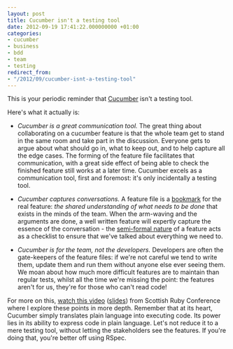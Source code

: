 ```yaml
---
layout: post
title: Cucumber isn't a testing tool
date: 2012-09-19 17:41:22.000000000 +01:00
categories:
- cucumber
- business
- bdd
- team
- testing
redirect_from:
- "/2012/09/cucumber-isnt-a-testing-tool"
---
```

This is your periodic reminder that [Cucumber](/tags#cucumber) isn't a testing tool.

Here's what it actually is:

* *Cucumber is a great communication tool.* The great thing about collaborating on a cucumber feature is that the whole team get to stand in the same room and take part in the discussion. Everyone gets to argue about what should go in, what to keep out, and to help capture all the edge cases. The forming of the feature file facilitates that communication, with a great side effect of being able to check the finished feature still works at a later time. Cucumber excels as a communication tool, first and foremost: it's only incidentally a testing tool.

* *Cucumber captures conversations.* A feature file is a [bookmark](/2010/02/the-story-card-is-not-the-story) for the real feature: *the shared understanding of what needs to be done* that exists in the minds of the team. When the arm-waving and the arguments are done, a well written feature will expertly capture the essence of the conversation - the [semi-formal nature](http://dannorth.net/whats-in-a-story) of a feature acts as a checklist to ensure that we've talked about everything we need to.

* *Cucumber is for the team, not the developers.* Developers are often the gate-keepers of the feature files: if we're not careful we tend to write them, update them and run them without anyone else ever seeing them. We moan about how much more difficult features are to maintain than regular tests, whilst all the time we're missing the point: the features aren't for us, they're for those who can't read code!

For more on this, [watch this video](http://video2012.scotlandonrails.com/D1_LB_03-Ruby1280_b.mp4) ([slides](https://speakerdeck.com/u/chrismdp/p/cucumber-its-about-talking-not-testing)) from Scottish Ruby Conference where I explore these points in more depth. Remember that at its heart, Cucumber simply translates plain language into executing code. Its power lies in its ability to express code in plain language. Let's not reduce it to a mere testing tool, without letting the stakeholders see the features. If you're doing that, you're better off using RSpec.
